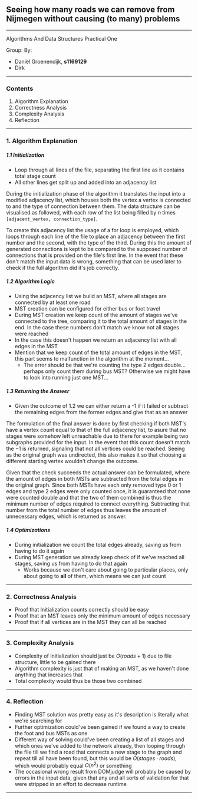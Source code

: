 ## Seeing how many roads we can remove from Nijmegen without causing (to many) problems

---

Algorithms And Data Structures Practical One

Group: 
By:
- Daniël Groenendijk, **s1169129**
- Dirk

---

### Contents

1. Algorithm Explanation
2. Correctness Analysis
3. Complexity Analysis
4. Reflection

---

### 1. Algorithm Explanation

##### 1.1 Initialization
- Loop through all lines of the file, separating the first line as it contains total stage count
- All other lines get split up and added into an adjacency list

During the initialization phase of the algorithm it translates the input into a modified adjacency list, which houses both the vertex a vertex is connected to and the type of connection between them.
The data structure can be visualised as followed, with each row of the list being filled by $n$ times ``[adjacent_vertex, connection_type]``.

To create this adjacency list the usage of a for loop is employed, which loops through each line of the file to place an adjacency between the first number and the second, with the type of the third. 
During this the amount of generated connections is kept to be compared to the supposed number of connections that is provided on the file's first line. 
In the event that these don't match the input data is wrong, something that can be used later to check if the full algorithm did it's job correctly.


##### 1.2 Algorithm Logic
- Using the adjacency list we build an MST, where all stages are connected by at least one road
- MST creation can be configured for either bus or foot travel
- During MST creation we keep count of the amount of stages we've connected to the tree, comparing it to the total amount of stages in the end. In the case these numbers don't match we know not all stages were reached
- In the case this doesn't happen we return an adjacency list with all edges in the MST
- Mention that we keep count of the total amount of edges in the MST, this part seems to malfunction in the algorithm at the moment...
  - The error should be that we're counting the type 2 edges double... perhaps only count them during bus MST? Otherwise we might have to look into running just one MST...

##### 1.3 Returning the Answer
- Given the outcome of 1.2 we can either return a -1 if it failed or subtract the remaining edges from the former edges and give that as an answer

The formulation of the final answer is done by first checking if both MST's have a vertex count equal to that of the full adjacency list, to asure that no stages were somehow left unreachable due to there for example being two subgraphs provided for the input.
In the event that this count doesn't match the $-1$ is returned, signaling that not all vertices could be reached.
Seeing as the original graph was undirected, this also makes it so that choosing a different starting vertex wouldn't change the outcome.

Given that the check succeeds the actual answer can be formulated, where the amount of edges in both MSTs are subtracted from the total edges in the original graph.
Since both MSTs have each only removed type $0$ or $1$ edges and type $2$ edges were only counted once, it is guaranteed that none were counted double and that the two of them combined is thus the minimum number of edges required to connect everything.
Subtracting that number from the total number of edges thus leaves the amount of unnecessary edges, which is returned as answer. 

##### 1.4 Optimizations
- During initialization we count the total edges already, saving us from having to do it again
- During MST generation we already keep check of if we've reached all stages, saving us from having to do that again
	- Works because we don't care about going to particular places, only about going to **all** of them, which means we can just count



---

### 2. Correctness Analysis
- Proof that Initialization counts correctly should be easy
- Proof that an MST leaves only the minimum amount of edges necessary
- Proof that if all vertices are in the MST they can all be reached


---

### 3. Complexity Analysis
- Complexity of Initialization should just be $O(roads+1)$ due to file structure, little to be gained there
- Algorithm complexity is just that of making an MST, as we haven't done anything that increases that
- Total complexity would thus be those two combined


---

### 4. Reflection
- Finding MST solution was pretty easy as it's description is literally what we're searching for
- Further optimization could've been gained if we found a way to create the foot and bus MSTs as one
- Different way of solving could've been creating a list of all stages and which ones we've added to the network already, then looping through the file till we find a road that connects a new stage to the graph and repeat till all have been found, but this would be $O(stages\cdot roads)$, which would probably equal $O(n^2)$ or something
- The occasional wrong result from DOMjudge will probably be caused by errors in the input data, given that any and all sorts of validation for that were stripped in an effort to decrease runtime


---